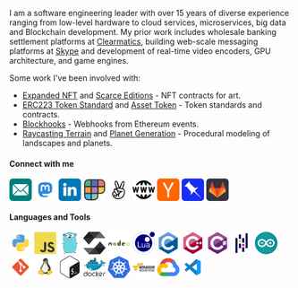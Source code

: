 I am a software engineering leader with over 15 years of diverse experience ranging from low-level hardware to cloud services, microservices, big data and Blockchain development. My prior work includes wholesale banking settlement platforms at [Clearmatics](https://www.clearmatics.com/), building web-scale messaging platforms at [Skype](https://www.skype.com/) and development of real-time video encoders, GPU architecture, and game engines. 

Some work I've been involved with:
- [Expanded NFT](https://github.com/joinzien/expanded-nft) and [Scarce Editions](https://github.com/joinzien/scarce-editions) - NFT contracts for art.
- [ERC223 Token Standard](https://github.com/Dexaran/ERC223-token-standard) and [Asset Token](https://github.com/clearmatics/asset-token) - Token standards and contracts.
- [Blockhooks](https://github.com/EthereumWebhooks/blockhooks) - Webhooks from Ethereum events.
- [Raycasting Terrain](https://github.com/zoenolan/RaycastingFractalTerrain) and [Planet Generation](https://github.com/zoenolan/FractalPlanetGeneration) - Procedural modeling of landscapes and planets.

<h4 align="left">Connect with me</h3>
<p align="left">
<a href="mailto:hello@zoenolan.org" target="blank"><img align="center" src="images/connect/email.svg" alt=Email" height="40" width="40" /></a>
<a href="https://mastodon.social/@zoenolan" target="blank" rel="me"><img align="center" src="images/connect/mastodon.svg" alt="Mastodon" height="40" width="40" /></a>
<a href="https://linkedin.com/in/zoenolan" target="blank"><img align="center" src="images/connect/linkedin.svg" alt="linkedIn" height="40" width="40" /></a>
<a href="https://www.polywork.com/zoenolan" target="blank"><img align="center" src="images/connect/polywork.svg" alt="polywork" height="40" width="40" /></a>  
<a href="https://wellfound.com/u/zoenolan" target="blank"><img align="center" src="images/connect/angellist.svg" alt="Angellist" height="40" width="40" /></a> 
<a href="https://zoenolan.org/" target="blank"><img align="center" src="images/connect/www.svg" alt="Website" height="40" width="40" /></a>
<a href="https://news.ycombinator.com/user?id=zoenolan" target="blank"><img align="center" src="images/connect/hackernews.svg" alt="Hacker News" height="40" width="40" /></a>
<a href="https://pinboard.in/u:zoenolan" target="blank"><img align="center" src="images/connect/pinboard.svg" alt="Pinbroad" height="40" width="40" /></a>
<a href="https://gitlab.com/zoenolan" target="blank"><img align="center" src="images/connect/gitlab.svg" alt="Gitlab" height="40" width="40" /></a> 
</p>

<h4 align="left">Languages and Tools</h4>
<p align="left">
<a href="https://www.python.org" target="_blank" rel="noreferrer"><img src="images/tools/python.svg" alt="Python" width="40" height="40"/></a> 
<a href="https://developer.mozilla.org/en-US/docs/Web/JavaScript" target="_blank" rel="noreferrer"><img src="images/tools/javascript-original.svg" alt="JavaScript" width="40" height="40"/></a> 
<a href="https://golang.org" target="_blank" rel="noreferrer"><img src="images/tools/go.svg" alt="Go" width="40" height="40"/></a> 
<a href="https://soliditylang.org/" target="_blank" rel="noreferrer"><img src="images/tools/solidity.svg" alt="Solidity" width="40" height="40"/></a> 
<a href="https://nodejs.org/" target="_blank" rel="noreferrer"><img src="images/tools/nodejs-original-wordmark.svg" alt="nodejs" width="40" height="40"/></a>
<a href="https://www.lua.org/" target="_blank" rel="noreferrer"><img src="images/tools/lua.svg" alt="Lua" width="40" height="40"/></a>  
<a href="https://www.cprogramming.com/" target="_blank" rel="noreferrer"><img src="images/tools/c-original.svg" alt="C" width="40" height="40"/></a> 
<a href="https://isocpp.org/" target="_blank" rel="noreferrer"><img src="images/tools/cplusplus-original.svg" alt="C++" width="40" height="40"/></a> 
<a href="https://learn.microsoft.com/en-us/dotnet/csharp/" target="_blank" rel="noreferrer"><img src="images/tools/csharp-original.svg" alt="C#" width="40" height="40"/></a> 
<a href="https://pandas.pydata.org/" target="_blank" rel="noreferrer"><img src="images/tools/pandas.svg" alt="Pandas" width="40" height="40"/></a>
<a href="https://www.arduino.cc/" target="_blank" rel="noreferrer"><img src="images/tools/arduino.svg" alt="Arduino" width="40" height="40"/></a>    
<a href="https://git-scm.com/" target="_blank" rel="noreferrer"><img src="images/tools/git.svg" alt="git" width="40" height="40"/></a>
<a href="https://www.linux.org/" target="_blank" rel="noreferrer"><img src="images/tools/linux.svg" alt="Linux" width="40" height="40"/></a>
<a href="https://www.gnu.org/software/bash/" target="_blank" rel="noreferrer"><img src="images/tools/bash.svg" alt="bash" width="40" height="40"/></a> 
<a href="https://www.docker.com/" target="_blank" rel="noreferrer"><img src="images/tools/docker.svg" alt="Docker" width="40" height="40"/></a> 
<a href="https://kubernetes.io" target="_blank" rel="noreferrer"><img src="images/tools/kubernetes.svg" alt="Kubernetes" width="40" height="40"/></a> 
<a href="https://aws.amazon.com" target="_blank" rel="noreferrer"><img src="images/tools/aws.svg" alt="AWS" width="40" height="40"/></a>
<a href="https://cloud.google.com" target="_blank" rel="noreferrer"><img src="images/tools/gcp.svg" alt="GCP" width="40" height="40"/></a> 
<a href="https://code.visualstudio.com/" target="_blank" rel="noreferrer"><img src="images/tools/visualstudiocode.svg" alt="Visual Studio Code" width="40" height="40"/></a> 
</p>
